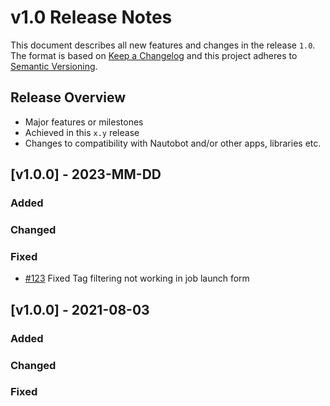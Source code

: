 # v1.0 Release Notes

This document describes all new features and changes in the release `1.0`. The format is based on [Keep a Changelog](https://keepachangelog.com/en/1.0.0/) and this project adheres to [Semantic Versioning](https://semver.org/spec/v2.0.0.html).

## Release Overview

- Major features or milestones
- Achieved in this `x.y` release
- Changes to compatibility with Nautobot and/or other apps, libraries etc.

## [v1.0.0] - 2023-MM-DD

### Added

### Changed

### Fixed

- [#123](https://github.com/nautobot/nautobot-app-floor-plan/issues/123) Fixed Tag filtering not working in job launch form

## [v1.0.0] - 2021-08-03

### Added

### Changed

### Fixed
